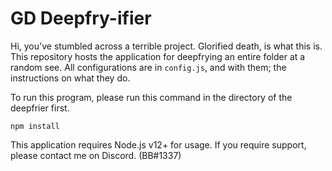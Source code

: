 # GD Deepfry-ifier
Hi, you've stumbled across a terrible project. Glorified death, is what this is. This repository hosts the application for deepfrying an entire folder at a random see. All configurations are in `config.js`, and with them; the instructions on what they do.

To run this program, please run this command in the directory of the deepfrier first.
```
npm install
```

This application requires Node.js v12+ for usage.
If you require support, please contact me on Discord. (BB#1337)
